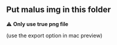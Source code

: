 ## Put malus img in this folder

:warning: **Only use true png file**

(use the export option in mac preview)